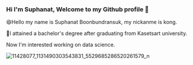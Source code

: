 ### Hi I'm Suphanat, Welcome to my Github profile 👋

😄Hello my name is Suphanat Boonbundransuk, my nickanme is kong.

🌱I attained a bachelor's degree after graduating from Kasetsart university.

Now I'm interested working on data science.

![11428077_1131490303543831_5529685286520261579_n](https://user-images.githubusercontent.com/80037547/117395345-f12d6e00-af21-11eb-9ea2-0c61f6235b2b.jpg)

<!--
**kongzyeons/kongzyeons** is a ✨ _special_ ✨ repository because its `README.md` (this file) appears on your GitHub profile.

Here are some ideas to get you started:

- 🔭 I’m currently working on ...
- 🌱 I’m currently learning ...
- 👯 I’m looking to collaborate on ...
- 🤔 I’m looking for help with ...
- 💬 Ask me about ...
- 📫 How to reach me: ...
- 😄 Pronouns: ...
- ⚡ Fun fact: ...
-->
